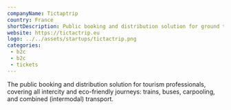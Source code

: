 ```yaml
---
companyName: Tictaptrip
country: France
shortDescription: Public booking and distribution solution for ground transport ticketing professionals.
website: https://tictactrip.eu
logo: ../../assets/startups/tictactrip.png
categories: 
 - b2c
 - b2c
 - tickets
---
```


The public booking and distribution solution for tourism professionals, covering all intercity and eco-friendly journeys: trains, buses, carpooling, and combined (intermodal) transport.